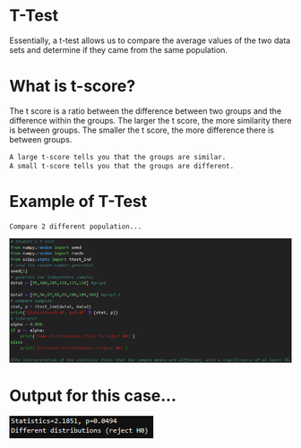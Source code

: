 # T-Test
Essentially, a t-test allows us to compare the average values of the two data sets and determine if they came from the same population.

# What is t-score?

The t score is a ratio between the difference between two groups and the difference within the groups. The larger the t score, the more similarity there is between groups. The smaller the t score, the more difference there is between groups. 

    A large t-score tells you that the groups are similar.
    A small t-score tells you that the groups are different.
 
# Example of T-Test
    Compare 2 different population...
![](images/2020-04-05_15h57_40.png)


# Output for this case...
![](images/2020-04-05_15h55_25.png)
